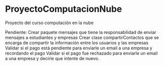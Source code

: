 # ProyectoComputacionNube
Proyecto del curso computación en la nube

Pendiente: Crear paquete mensajes que tiene la responsabilidad de enviar mensajes a estudiantes y empresas
Crear clase compartirContactos que se encarga de compartir la información entre los usuarios y las empresas
Validar si el pago está pendiente para enviarle un email a una empresa y recordando el pago
Validar si el pago fue rechazado para enviarle un email a una empresa y decirle que intente de nuevo.
